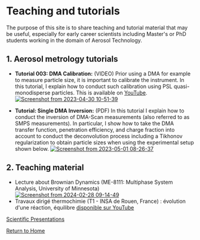 # Teaching and tutorials
The purpose of this site is to share teaching and tutorial material that may be useful, especially for early career scientists including Master's or PhD students working in the domain of Aerosol Technology.

## 1. Aerosol metrology tutorials
* **Tutorial 003: DMA Calibration:** (VIDEO) Prior using a DMA for example to measure particle size, it is important to calibrate the instrument. In this tutorial, I explain how to conduct such calibration using PSL quasi-monodisperse particles. This is available on [YouTube](https://youtu.be/XtmB4CBCa74).
[![Screenshot from 2023-04-30 10-51-39](https://user-images.githubusercontent.com/62391931/235363023-ccbce631-9e33-4b5d-81a7-e01ac286cf13.png)](https://youtu.be/XtmB4CBCa74)

* **Tutorial: Single DMA Inversion:** (PDF) In this tutorial I explain how to conduct the inversion of DMA-Scan measurements (also referred to as SMPS measurements). In particular, I show how to take the DMA transfer function, penetration efficiency, and charge fraction into account to conduct the deconvolution process including a Tikhonov regularization to obtain particle sizes when using the experimental setup shown below.
[![Screenshot from 2023-05-01 08-26-37](https://user-images.githubusercontent.com/62391931/235458097-ecb41cd7-b722-483c-a765-050561b30fd1.png)](https://github.com/Aerosol-Lab/OneDimensional_DMA_inversion/blob/main/Python/Documantation/SOP_Inversion_single_DMA_scan.pdf)

## 2. Teaching material

* Lecture about Brownian Dynamics (ME-8111: Multiphase System Analysis, University of Minnesota)
[![Screenshot from 2024-02-28 09-14-49](https://github.com/josecmoranc/josecmoranc.github.io/assets/62391931/babce11d-c7e7-4748-8923-4949a57242d9)](https://github.com/josecmoranc/josecmoranc.github.io/blob/main/Lectures/2024-02-27%20Brownian%20Dynamics_v01.pdf)
* Travaux dirigé thermochimie (T1 - INSA de Rouen, France) : évolution d'une réaction, équilibre [disponible sur YouTube](https://youtu.be/vHdSyzvC_l4)

[Scientific Presentations](./presentations.html)

[Return to Home](./index.html)
